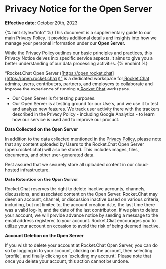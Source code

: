 # Privacy Notice for the Open Server

**Effective date:** October 20th, 2023

{% hint style="info" %}
This document is a supplementary guide to our main Privacy Policy. It provides additional details and insights into how we manage your personal information under our **Open Server.**&#x20;

While the Privacy Policy outlines our basic principles and practices, this Privacy Notice delves into specific service aspects. It aims to give you a better understanding of our data processing activities.
{% endhint %}

“Rocket.Chat Open Server ([https://open.rocket.chat](https://open.rocket.chat/))” is a dedicated workspace for[ Rocket.Chat](https://rocket.chat/) admins, users, contributors, partners, and employees to collaborate and improve the experience of running a[ Rocket.Chat](https://rocket.chat/) workspace.

* Our Open Server is for testing purposes.
* Our Open Server is a testing ground for our Users, and we use it to test and analyze new features. We track user activity there with the trackers described in the Privacy Policy - including Google Analytics - to learn how our service is used and to improve our product.

**Data Collected on the Open Server**

In addition to the data collected mentioned in the [Privacy Policy,](https://docs.rocket.chat/customer-center/legal-center/privacy-policy) please note that any content uploaded by Users to the Rocket.Chat Open Server (open.rocket.chat) will also be stored. This includes images, files, documents, and other user-generated data.

Rest assured that we securely store all uploaded content in our cloud-hosted infrastructure.

**Data Retention on the Open Server**

Rocket.Chat reserves the right to delete inactive accounts, channels, discussions, and associated content on the Open Server. Rocket.Chat may deem an account, channel, or discussion inactive based on various criteria, including, but not limited to, the account creation date, the last time there was a valid log-in, and the date of the last contribution. If we plan to delete your account, we will provide advance notice by sending a message to the email address registered to your account. Rocket.Chat encourages you to utilize your account on occasion to avoid the risk of being deemed inactive.

**Account Deletion on the Open Server**

If you wish to delete your account at Rocket.Chat Open Server, you can do so by logging in to your account, clicking on the account, then selecting 'profile', and finally clicking on 'excluding my account'. Please note that once you delete your account, this action cannot be undone.

